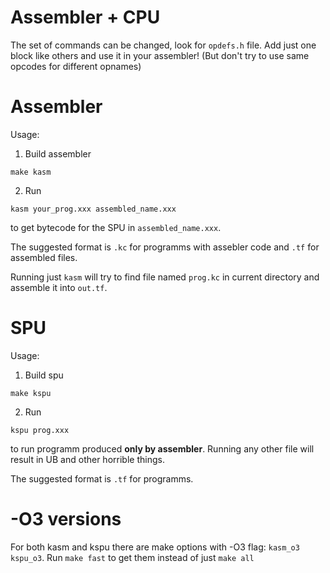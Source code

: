 # Assembler + CPU

The set of commands can be changed, look for ```opdefs.h``` file. Add just one block like others and use it in your assembler! (But don't try to use same opcodes for different opnames)

# Assembler
Usage:
1) Build assembler
```
make kasm
```
2) Run 
```
kasm your_prog.xxx assembled_name.xxx
```
to get bytecode for the SPU in ```assembled_name.xxx```. 

The suggested format is ```.kc``` for programms with assebler code and ```.tf``` for assembled files.

Running just ```kasm``` will try to find file named ```prog.kc``` in current directory and assemble it into ```out.tf```.

# SPU
Usage:
1) Build spu
```
make kspu 
```
2) Run
```
kspu prog.xxx
```
to run programm produced **only by assembler**. Running any other file will result in UB and other horrible things.

The suggested format is ```.tf``` for programms.

# -O3 versions
For both kasm and kspu there are make options with -O3 flag: ```kasm_o3``` ```kspu_o3```. Run ```make fast``` to get them instead of just ```make all```